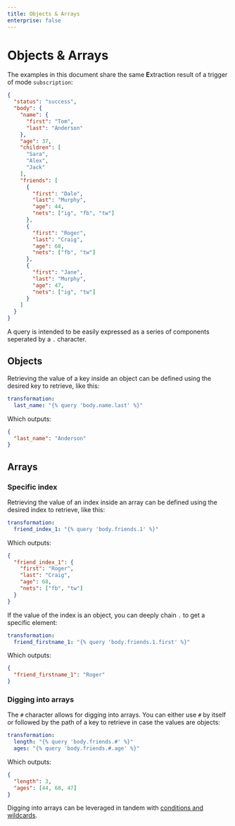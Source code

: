 ```yaml
---
title: Objects & Arrays
enterprise: false
---
```


# Objects & Arrays

The examples in this document share the same **E**xtraction result of a trigger
of mode `subscription`:
```json
{
  "status": "success",
  "body": {
    "name": {
      "first": "Tom",
      "last": "Anderson"
    },
    "age": 37,
    "children": [
      "Sara",
      "Alex",
      "Jack"
    ],
    "friends": [
      {
        "first": "Dale",
        "last": "Murphy",
        "age": 44,
        "nets": ["ig", "fb", "tw"]
      },
      {
        "first": "Roger",
        "last": "Craig",
        "age": 68,
        "nets": ["fb", "tw"]
      },
      {
        "first": "Jane",
        "last": "Murphy",
        "age": 47,
        "nets": ["ig", "tw"]
      }
    ]
  }
}
```

A query is intended to be easily expressed as a series of components seperated
by a `.` character.

## Objects

Retrieving the value of a key inside an object can be defined using the desired
key to retrieve, like this:
```yml
transformation:
  last_name: "{% query 'body.name.last' %}"
```

Which outputs:
```json
{
  "last_name": "Anderson"
}
```

## Arrays

### Specific index

Retrieving the value of an index inside an array can be defined using the desired
index to retrieve, like this:
```yml
transformation:
  friend_index_1: "{% query 'body.friends.1' %}"
```

Which outputs:
```json
{
  "friend_index_1": {
    "first": "Roger",
    "last": "Craig",
    "age": 68,
    "nets": ["fb", "tw"]
  }
}
```

If the value of the index is an object, you can deeply chain `.` to get a specific
element:
```yml
transformation:
  friend_firstname_1: "{% query 'body.friends.1.first' %}"
```

Which outputs:
```json
{
  "friend_firstname_1": "Roger"
}
```

### Digging into arrays

The `#` character allows for digging into arrays. You can either use `#` by itself
or followed by the path of a key to retrieve in case the values are objects:
```yml
transformation:
  length: "{% query 'body.friends.#' %}"
  ages: "{% query 'body.friends.#.age' %}"
```

Which outputs:
```json
{
  "length": 3,
  "ages": [44, 68, 47]
}
```

Digging into arrays can be leveraged in tandem with [conditions and
wildcards](/blacksmith/transformation/queries/conditions).
